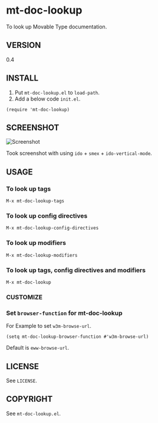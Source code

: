 # mt-doc-lookup

To look up Movable Type documentation.

## VERSION

0.4

## INSTALL

1. Put `mt-doc-lookup.el` to `load-path`.
2. Add a below code `init.el`.

```elisp
(require 'mt-doc-lookup)
```

## SCREENSHOT

![Screenshot](https://github.com/taiju/mt-doc-lookup-el/raw/master/artwork/screenshot.gif)

Took screenshot with using `ido` + `smex` + `ido-vertical-mode`.

## USAGE

### To look up tags

```
M-x mt-doc-lookup-tags
```

### To look up config directives

```
M-x mt-doc-lookup-config-directives
```

### To look up modifiers

```
M-x mt-doc-lookup-modifiers
```

### To look up tags, config directives and modifiers

```
M-x mt-doc-lookup
```

### CUSTOMIZE

### Set `browser-function` for mt-doc-lookup

For Example to set `w3m-browse-url`.

```
(setq mt-doc-lookup-browser-function #'w3m-browse-url)
```

Default is `eww-browse-url`.

## LICENSE

See `LICENSE`.

## COPYRIGHT

See `mt-doc-lookup.el`.
